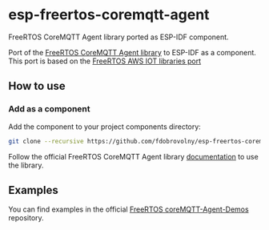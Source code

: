# esp-freertos-coremqtt-agent
FreeRTOS CoreMQTT Agent library ported as ESP-IDF component.

Port of the [FreeRTOS CoreMQTT Agent library](https://www.freertos.org/mqtt-agent/index.html) to ESP-IDF as a component.
This port is based on the [FreeRTOS AWS IOT libraries port](https://github.com/espressif/esp-aws-iot/tree/master)

## How to use

### Add as a component

Add the component to your project components directory:

```bash
git clone --recursive https://github.com/fdobrovolny/esp-freertos-coremqtt-agent.git
```

Follow the official FreeRTOS CoreMQTT Agent library [documentation](https://www.freertos.org/mqtt-agent/index.html) to use the library.

## Examples

You can find examples in the official [FreeRTOS coreMQTT-Agent-Demos](https://github.com/FreeRTOS/coreMQTT-Agent-Demos/tree/main) repository.